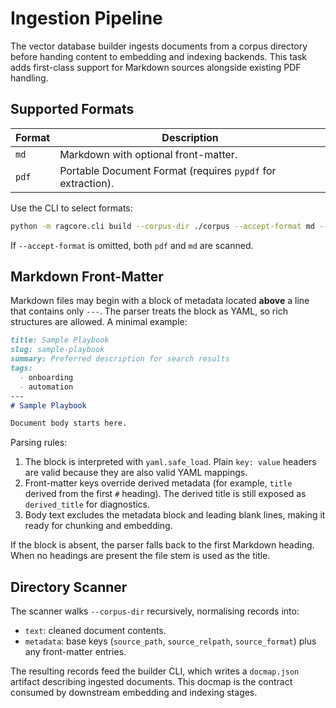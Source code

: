 # Ingestion Pipeline

The vector database builder ingests documents from a corpus directory before
handing content to embedding and indexing backends. This task adds first-class
support for Markdown sources alongside existing PDF handling.

## Supported Formats

| Format | Description |
| --- | --- |
| `md` | Markdown with optional front-matter. |
| `pdf` | Portable Document Format (requires `pypdf` for extraction). |

Use the CLI to select formats:

```bash
python -m ragcore.cli build --corpus-dir ./corpus --accept-format md --out ./index
```

If `--accept-format` is omitted, both `pdf` and `md` are scanned.

## Markdown Front-Matter

Markdown files may begin with a block of metadata located **above** a line that
contains only `---`. The parser treats the block as YAML, so rich structures are
allowed. A minimal example:

```markdown
title: Sample Playbook
slug: sample-playbook
summary: Preferred description for search results
tags:
  - onboarding
  - automation
---
# Sample Playbook

Document body starts here.
```

Parsing rules:

1. The block is interpreted with `yaml.safe_load`. Plain `key: value` headers
   are valid because they are also valid YAML mappings.
2. Front-matter keys override derived metadata (for example, `title` derived
   from the first `#` heading). The derived title is still exposed as
   `derived_title` for diagnostics.
3. Body text excludes the metadata block and leading blank lines, making it
   ready for chunking and embedding.

If the block is absent, the parser falls back to the first Markdown heading.
When no headings are present the file stem is used as the title.

## Directory Scanner

The scanner walks `--corpus-dir` recursively, normalising records into:

* `text`: cleaned document contents.
* `metadata`: base keys (`source_path`, `source_relpath`, `source_format`) plus
  any front-matter entries.

The resulting records feed the builder CLI, which writes a `docmap.json`
artifact describing ingested documents. This docmap is the contract consumed by
downstream embedding and indexing stages.
